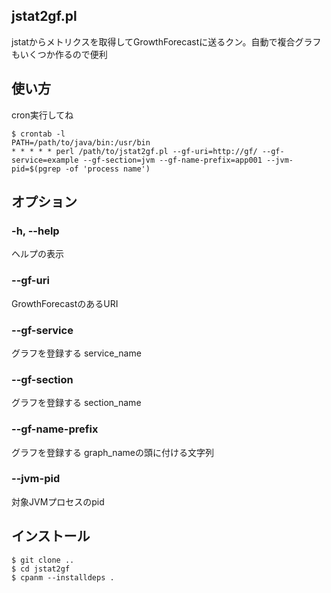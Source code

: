 ## jstat2gf.pl

jstatからメトリクスを取得してGrowthForecastに送るクン。自動で複合グラフもいくつか作るので便利

## 使い方

cron実行してね

    $ crontab -l
    PATH=/path/to/java/bin:/usr/bin
    * * * * * perl /path/to/jstat2gf.pl --gf-uri=http://gf/ --gf-service=example --gf-section=jvm --gf-name-prefix=app001 --jvm-pid=$(pgrep -of 'process name')

## オプション

### -h, --help

ヘルプの表示

### --gf-uri

GrowthForecastのあるURI

### --gf-service

グラフを登録する service_name

### --gf-section

グラフを登録する section_name

### --gf-name-prefix

グラフを登録する graph_nameの頭に付ける文字列

### --jvm-pid

対象JVMプロセスのpid

## インストール

    $ git clone ..
    $ cd jstat2gf
    $ cpanm --installdeps .

